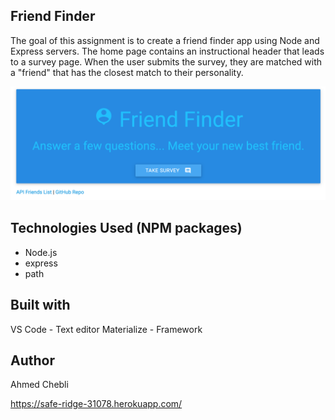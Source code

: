 ## Friend Finder
The goal of this assignment is to create a friend finder app using Node and Express servers. 
The home page contains an instructional header that leads to a survey page. When the user submits the survey, they are matched with a "friend" that has the closest match to their personality.

![screen shot](app/public/images/screenshot.png)

## Technologies Used (NPM packages)
* Node.js
* express 
* path 


## Built with
VS Code - Text editor
Materialize - Framework

## Author 
Ahmed Chebli

https://safe-ridge-31078.herokuapp.com/